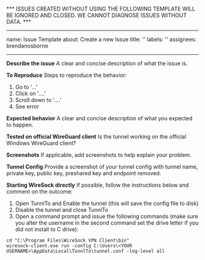 *** ISSUES CREATED WITHOUT USING THE FOLLOWING TEMPLATE WILL BE IGNORED AND CLOSED. WE CANNOT DIAGNOSE ISSUES WITHOUT DATA. ***

---
name: Issue Template
about: Create a new Issue
title: ''
labels: ''
assignees: brendanosborne

---

**Describe the issue**
A clear and concise description of what the issue is.

**To Reproduce**
Steps to reproduce the behavior:
1. Go to '...'
2. Click on '....'
3. Scroll down to '....'
4. See error

**Expected behavior**
A clear and concise description of what you expected to happen.

**Tested on official WireGuard client**
Is the tunnel working on the official Windows WireGuard client?

**Screenshots**
If applicable, add screenshots to help explain your problem.

**Tunnel Config**
Provide a screenshot of your tunnel config with tunnel name, private key, public key, preshared key and endpoint removed.

**Starting WireSock directly**
If possible, follow the instructions below and comment on the outcome:

1. Open TunnlTo and Enable the tunnel (this will save the config file to disk)
2. Disable the tunnel and close TunnlTo
3. Open a command prompt and issue the following commands (make sure you alter the username in the second command set the drive letter if you did not install to C drive):
```
cd "C:\Program Files\WireSock VPN Client\bin"
wiresock-client.exe run -config C:\Users\<YOUR USERNAME>\AppData\Local\TunnlTo\tunnel.conf -log-level all
```
